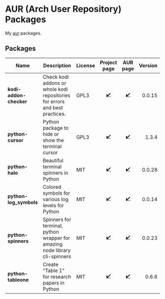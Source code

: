 # AUR (Arch User Repository) Packages

My [aur](https://aur.archlinux.org/packages/?K=aexl&SeB=m) packages.

## Packages

| Name | Description | License | Project page | AUR page | Version |
|---|---|---|:---:|:---:|---:|
| **kodi-addon-checker** | Check kodi addons or whole kodi repositories for errors and best practices. | GPL3 | [:heavy_check_mark:](https://github.com/xbmc/addon-check) | [:heavy_check_mark:](https://aur.archlinux.org/packages/kodi-addon-checker/) | 0.0.15 |
| **python-cursor** | Python package to hide or show the terminal cursor | GPL3 | [:heavy_check_mark:](https://github.com/GijsTimmers/cursor) | [:heavy_check_mark:](https://aur.archlinux.org/packages/python-cursor/) | 1.3.4 |
| **python-halo** | Beautiful terminal spinners in Python | MIT | [:heavy_check_mark:](https://github.com/manrajgrover/halo) | [:heavy_check_mark:](https://aur.archlinux.org/packages/python-halo/) | 0.0.28 |
| **python-log_symbols** | Colored symbols for various log levels for Python | MIT | [:heavy_check_mark:](https://github.com/manrajgrover/py-log-symbols) | [:heavy_check_mark:](https://aur.archlinux.org/packages/python-log_symbols/) | 0.0.14 |
| **python-spinners** | Spinners for terminal, python wrapper for amazing node library cli-spinners | MIT | [:heavy_check_mark:](https://github.com/ManrajGrover/py-spinners) | [:heavy_check_mark:](https://aur.archlinux.org/packages/python-spinners/) | 0.0.23 |
| **python-tableone** | Create "Table 1" for research papers in Python | MIT | [:heavy_check_mark:](https://github.com/tompollard/tableone) | [:heavy_check_mark:](https://aur.archlinux.org/packages/python-tableone/) | 0.6.6 |
